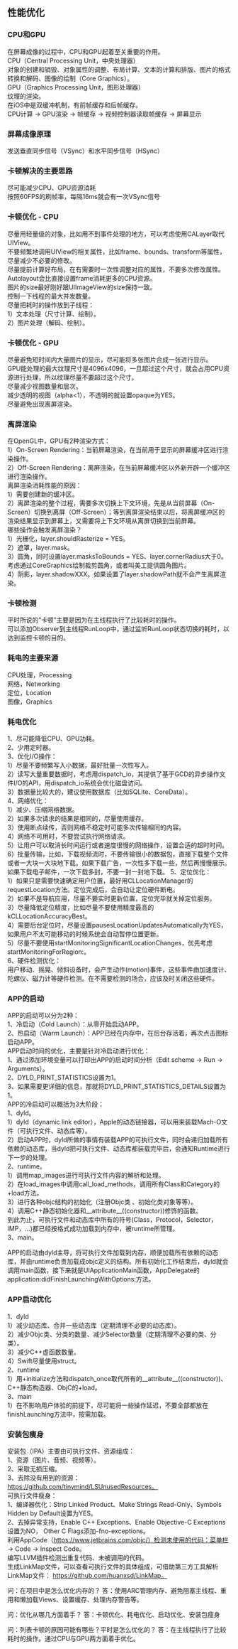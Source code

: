 ##  性能优化


### CPU和GPU
在屏幕成像的过程中，CPU和GPU起着至关重要的作用。<br/>
CPU（Central Processing Unit，中央处理器）<br/>
对象的创建和销毁、对象属性的调整、布局计算、文本的计算和排版、图片的格式转换和解码、图像的绘制（Core Graphics）。<br/>
GPU（Graphics Processing Unit，图形处理器）<br/>
纹理的渲染。<br/>
在iOS中是双缓冲机制，有前帧缓存和后帧缓存。<br/>
CPU计算 -> GPU渲染 -> 帧缓存 -> 视频控制器读取帧缓存 -> 屏幕显示 <br/>


### 屏幕成像原理
发送垂直同步信号（VSync）和水平同步信号（HSync）


### 卡顿解决的主要思路
尽可能减少CPU、GPU资源消耗<br/>
按照60FPS的刷帧率，每隔16ms就会有一次VSync信号<br/>


### 卡顿优化 - CPU
尽量用轻量级的对象，比如用不到事件处理的地方，可以考虑使用CALayer取代UIView。<br/>
不要频繁地调用UIView的相关属性，比如frame、bounds、transform等属性，尽量减少不必要的修改。<br/>
尽量提前计算好布局，在有需要时一次性调整对应的属性，不要多次修改属性。<br/>
Autolayout会比直接设置frame消耗更多的CPU资源。<br/>
图片的size最好刚好跟UIImageView的size保持一致。<br/>
控制一下线程的最大并发数量。<br/>
尽量把耗时的操作放到子线程：<br/>
1）文本处理（尺寸计算、绘制）。<br/>
2）图片处理（解码、绘制）。<br/>


### 卡顿优化 - GPU
尽量避免短时间内大量图片的显示，尽可能将多张图片合成一张进行显示。<br/>
GPU能处理的最大纹理尺寸是4096x4096，一旦超过这个尺寸，就会占用CPU资源进行处理，所以纹理尽量不要超过这个尺寸。<br/>
尽量减少视图数量和层次。<br/>
减少透明的视图（alpha<1），不透明的就设置opaque为YES。<br/>
尽量避免出现离屏渲染。<br/>


### 离屏渲染
在OpenGL中，GPU有2种渲染方式：<br/>
1）On-Screen Rendering：当前屏幕渲染，在当前用于显示的屏幕缓冲区进行渲染操作。<br/>
2）Off-Screen Rendering：离屏渲染，在当前屏幕缓冲区以外新开辟一个缓冲区进行渲染操作。<br/>
离屏渲染消耗性能的原因：<br/>
1）需要创建新的缓冲区。<br/>
2）离屏渲染的整个过程，需要多次切换上下文环境，先是从当前屏幕（On-Screen）切换到离屏（Off-Screen）；等到离屏渲染结束以后，将离屏缓冲区的渲染结果显示到屏幕上，又需要将上下文环境从离屏切换到当前屏幕。<br/>
哪些操作会触发离屏渲染？<br/>
1）光栅化，layer.shouldRasterize = YES。<br/>
2）遮罩，layer.mask。<br/>
3）圆角，同时设置layer.masksToBounds = YES、layer.cornerRadius大于0。考虑通过CoreGraphics绘制裁剪圆角，或者叫美工提供圆角图片。<br/>
4）阴影，layer.shadowXXX。如果设置了layer.shadowPath就不会产生离屏渲染。<br/>


### 卡顿检测
平时所说的“卡顿”主要是因为在主线程执行了比较耗时的操作。<br/>
可以添加Observer到主线程RunLoop中，通过监听RunLoop状态切换的耗时，以达到监控卡顿的目的。<br/>


### 耗电的主要来源
CPU处理，Processing <br/>
网络，Networking <br/>
定位，Location <br/>
图像，Graphics <br/>


### 耗电优化
1、尽可能降低CPU、GPU功耗。<br/>
2、少用定时器。<br/>
3、优化I/O操作：<br/>
1）尽量不要频繁写入小数据，最好批量一次性写入。<br/>
2）读写大量重要数据时，考虑用dispatch_io，其提供了基于GCD的异步操作文件I/O的API，用dispatch_io系统会优化磁盘访问。<br/>
3）数据量比较大的，建议使用数据库（比如SQLite、CoreData）。<br/>
4、网络优化：<br/>
1）减少、压缩网络数据。<br/>
2）如果多次请求的结果是相同的，尽量使用缓存。<br/>
3）使用断点续传，否则网络不稳定时可能多次传输相同的内容。<br/>
4）网络不可用时，不要尝试执行网络请求。<br/>
5）让用户可以取消长时间运行或者速度很慢的网络操作，设置合适的超时时间。<br/>
6）批量传输，比如，下载视频流时，不要传输很小的数据包，直接下载整个文件或者一大块一大块地下载。如果下载广告，一次性多下载一些，然后再慢慢展示。如果下载电子邮件，一次下载多封，不要一封一封地下载。
5、定位优化：<br/>
1）如果只是需要快速确定用户位置，最好用CLLocationManager的requestLocation方法。定位完成后，会自动让定位硬件断电。<br/>
2）如果不是导航应用，尽量不要实时更新位置，定位完毕就关掉定位服务。<br/>
3）尽量降低定位精度，比如尽量不要使用精度最高的kCLLocationAccuracyBest。<br/>
4）需要后台定位时，尽量设置pausesLocationUpdatesAutomatically为YES，如果用户不太可能移动的时候系统会自动暂停位置更新。<br/>
5）尽量不要使用startMonitoringSignificantLocationChanges，优先考虑startMonitoringForRegion:。<br/>
6、硬件检测优化：<br/>
用户移动、摇晃、倾斜设备时，会产生动作(motion)事件，这些事件由加速度计、陀螺仪、磁力计等硬件检测。在不需要检测的场合，应该及时关闭这些硬件。


### APP的启动
APP的启动可以分为2种：<br/>
1、冷启动（Cold Launch）：从零开始启动APP。<br/>
2、热启动（Warm Launch）：APP已经在内存中，在后台存活着，再次点击图标启动APP。<br/>
APP启动时间的优化，主要是针对冷启动进行优化：<br/>
1、通过添加环境变量可以打印出APP的启动时间分析（Edit scheme -> Run -> Arguments）。<br/>
2、DYLD_PRINT_STATISTICS设置为1。<br/>
3、如果需要更详细的信息，那就将DYLD_PRINT_STATISTICS_DETAILS设置为1。<br/>
APP的冷启动可以概括为3大阶段：<br/>
1、dyld。<br/>
1）dyld（dynamic link editor），Apple的动态链接器，可以用来装载Mach-O文件（可执行文件、动态库等）。<br/>
2）启动APP时，dyld所做的事情有装载APP的可执行文件，同时会递归加载所有依赖的动态库，当dyld把可执行文件、动态库都装载完毕后，会通知Runtime进行下一步的处理。<br/>
2、runtime。<br/>
1）调用map_images进行可执行文件内容的解析和处理。<br/>
2）在load_images中调用call_load_methods，调用所有Class和Category的+load方法。<br/>
3）进行各种objc结构的初始化（注册Objc类 、初始化类对象等等）。<br/>
4）调用C++静态初始化器和__attribute__((constructor))修饰的函数。<br/>
到此为止，可执行文件和动态库中所有的符号(Class，Protocol，Selector，IMP，…)都已经按格式成功加载到内存中，被runtime所管理。<br/>
3、main。<br/>

APP的启动由dyld主导，将可执行文件加载到内存，顺便加载所有依赖的动态库，并由runtime负责加载成objc定义的结构。所有初始化工作结束后，dyld就会调用main函数，接下来就是UIApplicationMain函数，AppDelegate的application:didFinishLaunchingWithOptions:方法。


### APP启动优化
1、dyld<br/>
1）减少动态库、合并一些动态库（定期清理不必要的动态库）。<br/>
2）减少Objc类、分类的数量、减少Selector数量（定期清理不必要的类、分类）。<br/>
3）减少C++虚函数数量。<br/>
4）Swift尽量使用struct。<br/>
2、runtime<br/>
1）用+initialize方法和dispatch_once取代所有的__attribute__((constructor))、C++静态构造器、ObjC的+load。<br/>
3、main<br/>
1）在不影响用户体验的前提下，尽可能将一些操作延迟，不要全部都放在finishLaunching方法中，按需加载。<br/>


### 安装包瘦身
安装包（IPA）主要由可执行文件、资源组成：<br/>
1、资源（图片、音频、视频等）。<br/>
2、采取无损压缩。<br/>
3、去除没有用到的资源： https://github.com/tinymind/LSUnusedResources。<br/>
可执行文件瘦身：<br/>
1、编译器优化：Strip Linked Product、Make Strings Read-Only、Symbols Hidden by Default设置为YES。<br/>
2、去掉异常支持，Enable C++ Exceptions、Enable Objective-C Exceptions设置为NO， Other C Flags添加-fno-exceptions。<br/>
利用AppCode（https://www.jetbrains.com/objc/）检测未使用的代码：菜单栏 -> Code -> Inspect Code。<br/>
编写LLVM插件检测出重复代码、未被调用的代码。<br/>
生成LinkMap文件，可以查看可执行文件的具体组成，可借助第三方工具解析LinkMap文件： https://github.com/huanxsd/LinkMap。<br/>


问：在项目中是怎么优化内存的？
答：使用ARC管理内存、避免阻塞主线程、重用和懒加载Views、设置缓存、处理内存警告等。


问：优化从哪几方面着手？
答：卡顿优化、耗电优化、启动优化、安装包瘦身


问：列表卡顿的原因可能有哪些？平时是怎么优化的？
答：在主线程执行了比较耗时的操作。通过CPU与GPU两方面着手优化。
